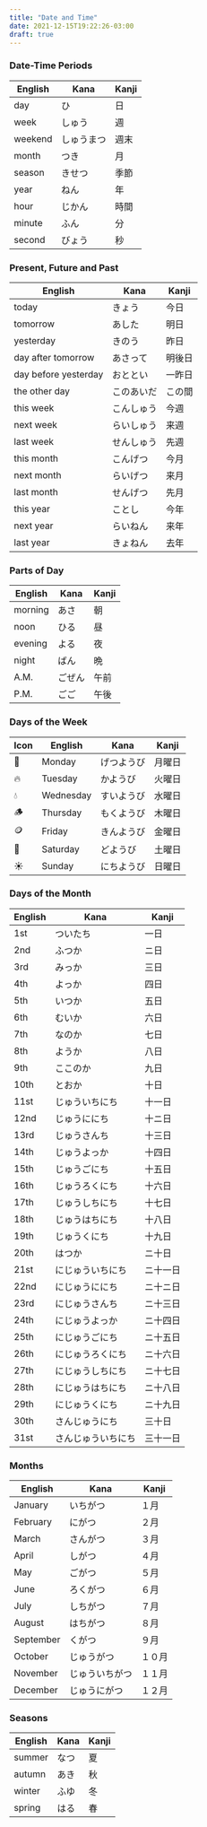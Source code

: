 ```yaml
---
title: "Date and Time"
date: 2021-12-15T19:22:26-03:00
draft: true
---
```

### Date-Time Periods
| English | Kana       | Kanji |
|---------|------------|-------|
| day     | ひ         | 日    |
| week    | しゅう     | 週    |
| weekend | しゅうまつ | 週末  |
| month   | つき       | 月    |
| season  | きせつ     | 季節  |
| year    | ねん       | 年    |
| hour    | じかん     | 時間  |
| minute  | ふん       | 分    |
| second  | びょう     | 秒    |

### Present, Future and Past
| English              | Kana       | Kanji  |
|----------------------|------------|--------|
| today                | きょう     | 今日   |
| tomorrow             | あした     | 明日   |
| yesterday            | きのう     | 昨日   |
| day after tomorrow   | あさって   | 明後日 |
| day before yesterday | おととい   | 一昨日 |
| the other day        | このあいだ | この間 |
| this week            | こんしゅう | 今週   |
| next week            | らいしゅう | 来週   |
| last week            | せんしゅう | 先週   |
| this month           | こんげつ   | 今月   |
| next month           | らいげつ   | 来月   |
| last month           | せんげつ   | 先月   |
| this year            | ことし     | 今年   |
| next year            | らいねん   | 来年   |
| last year            | きょねん   | 去年   |

### Parts of Day
| English | Kana   | Kanji |
|---------|--------|-------|
| morning | あさ   | 朝    |
| noon    | ひる   | 昼    |
| evening | よる   | 夜    |
| night   | ばん   | 晩    |
| A.M.    | ごぜん | 午前  |
| P.M.    | ごご   | 午後  |

### Days of the Week
| Icon | English   | Kana       | Kanji  |
|------|-----------|------------|--------|
| 🌙   | Monday    | げつようび | 月曜日 |
| 🔥   | Tuesday   | かようび   | 火曜日 |
| 💧   | Wednesday | すいようび | 水曜日 |
| 🪵    | Thursday  | もくようび | 木曜日 |
| 🪙    | Friday    | きんようび | 金曜日 |
| 🌱   | Saturday  | どようび   | 土曜日 |
| ☀️    | Sunday    | にちようび | 日曜日 |

### Days of the Month
| English | Kana               | Kanji    |
|---------|--------------------|----------|
| 1st     | ついたち           | 一日     |
| 2nd     | ふつか             | ニ日     |
| 3rd     | みっか             | 三日     |
| 4th     | よっか             | 四日     |
| 5th     | いつか             | 五日     |
| 6th     | むいか             | 六日     |
| 7th     | なのか             | 七日     |
| 8th     | ようか             | 八日     |
| 9th     | ここのか           | 九日     |
| 10th    | とおか             | 十日     |
| 11st    | じゅういちにち     | 十一日   |
| 12nd    | じゅうににち       | 十ニ日   |
| 13rd    | じゅうさんち       | 十三日   |
| 14th    | じゅうよっか       | 十四日   |
| 15th    | じゅうごにち       | 十五日   |
| 16th    | じゅうろくにち     | 十六日   |
| 17th    | じゅうしちにち     | 十七日   |
| 18th    | じゅうはちにち     | 十八日   |
| 19th    | じゅうくにち       | 十九日   |
| 20th    | はつか             | ニ十日   |
| 21st    | にじゅういちにち   | ニ十一日 |
| 22nd    | にじゅうににち     | ニ十ニ日 |
| 23rd    | にじゅうさんち     | ニ十三日 |
| 24th    | にじゅうよっか     | ニ十四日 |
| 25th    | にじゅうごにち     | ニ十五日 |
| 26th    | にじゅうろくにち   | ニ十六日 |
| 27th    | にじゅうしちにち   | ニ十七日 |
| 28th    | にじゅうはちにち   | ニ十八日 |
| 29th    | にじゅうくにち     | ニ十九日 |
| 30th    | さんじゅうにち     | 三十日   |
| 31st    | さんじゅういちにち | 三十一日 |

### Months
| English   | Kana           | Kanji  |
|-----------|----------------|--------|
| January   | いちがつ       | １月   |
| February  | にがつ         | ２月   |
| March     | さんがつ       | ３月   |
| April     | しがつ         | ４月   |
| May       | ごがつ         | ５月   |
| June      | ろくがつ       | ６月   |
| July      | しちがつ       | ７月   |
| August    | はちがつ       | ８月   |
| September | くがつ         | ９月   |
| October   | じゅうがつ     | １０月 |
| November  | じゅういちがつ | １１月 |
| December  | じゅうにがつ   | １２月 |

### Seasons
| English | Kana | Kanji |
|---------|------|-------|
| summer  | なつ | 夏    |
| autumn  | あき | 秋    |
| winter  | ふゆ | 冬    |
| spring  | はる | 春    |
